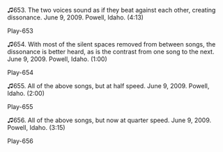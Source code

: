 ♫653. The two voices sound as if they beat against each other, creating
dissonance. June 9, 2009. Powell, Idaho. (4:13)

Play-653

♫654. With most of the silent spaces removed from between songs, the
dissonance is better heard, as is the contrast from one song to the
next. June 9, 2009. Powell, Idaho. (1:00)

Play-654

♫655. All of the above songs, but at half speed. June 9, 2009. Powell,
Idaho. (2:00)

Play-655

♫656. All of the above songs, but now at quarter speed. June 9, 2009.
Powell, Idaho. (3:15)

Play-656
